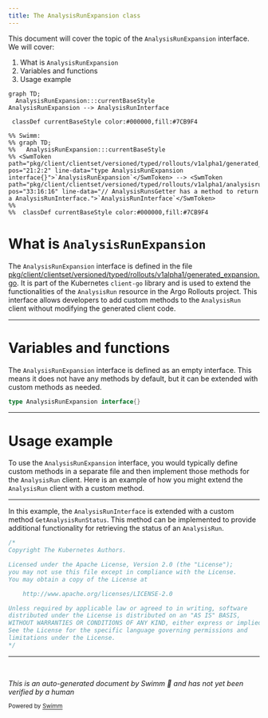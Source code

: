 ```yaml
---
title: The AnalysisRunExpansion class
---
```

This document will cover the topic of the <SwmToken path="pkg/client/clientset/versioned/typed/rollouts/v1alpha1/generated_expansion.go" pos="21:2:2" line-data="type AnalysisRunExpansion interface{}">`AnalysisRunExpansion`</SwmToken> interface. We will cover:

1. What is <SwmToken path="pkg/client/clientset/versioned/typed/rollouts/v1alpha1/generated_expansion.go" pos="21:2:2" line-data="type AnalysisRunExpansion interface{}">`AnalysisRunExpansion`</SwmToken>
2. Variables and functions
3. Usage example

```mermaid
graph TD;
  AnalysisRunExpansion:::currentBaseStyle
AnalysisRunExpansion --> AnalysisRunInterface

 classDef currentBaseStyle color:#000000,fill:#7CB9F4

%% Swimm:
%% graph TD;
%%   AnalysisRunExpansion:::currentBaseStyle
%% <SwmToken path="pkg/client/clientset/versioned/typed/rollouts/v1alpha1/generated_expansion.go" pos="21:2:2" line-data="type AnalysisRunExpansion interface{}">`AnalysisRunExpansion`</SwmToken> --> <SwmToken path="pkg/client/clientset/versioned/typed/rollouts/v1alpha1/analysisrun.go" pos="33:16:16" line-data="// AnalysisRunsGetter has a method to return a AnalysisRunInterface.">`AnalysisRunInterface`</SwmToken>
%% 
%%  classDef currentBaseStyle color:#000000,fill:#7CB9F4
```

# What is <SwmToken path="pkg/client/clientset/versioned/typed/rollouts/v1alpha1/generated_expansion.go" pos="21:2:2" line-data="type AnalysisRunExpansion interface{}">`AnalysisRunExpansion`</SwmToken>

The <SwmToken path="pkg/client/clientset/versioned/typed/rollouts/v1alpha1/generated_expansion.go" pos="21:2:2" line-data="type AnalysisRunExpansion interface{}">`AnalysisRunExpansion`</SwmToken> interface is defined in the file <SwmPath>[pkg/client/clientset/versioned/typed/rollouts/v1alpha1/generated_expansion.go](pkg/client/clientset/versioned/typed/rollouts/v1alpha1/generated_expansion.go)</SwmPath>. It is part of the Kubernetes <SwmToken path="pkg/client/clientset/versioned/typed/rollouts/v1alpha1/analysisrun.go" pos="30:8:10" line-data="	rest &quot;k8s.io/client-go/rest&quot;">`client-go`</SwmToken> library and is used to extend the functionalities of the <SwmToken path="pkg/apis/rollouts/v1alpha1/analysis_types.go" pos="367:2:2" line-data="type AnalysisRun struct {">`AnalysisRun`</SwmToken> resource in the Argo Rollouts project. This interface allows developers to add custom methods to the <SwmToken path="pkg/apis/rollouts/v1alpha1/analysis_types.go" pos="367:2:2" line-data="type AnalysisRun struct {">`AnalysisRun`</SwmToken> client without modifying the generated client code.

<SwmSnippet path="/pkg/client/clientset/versioned/typed/rollouts/v1alpha1/generated_expansion.go" line="21">

---

# Variables and functions

The <SwmToken path="pkg/client/clientset/versioned/typed/rollouts/v1alpha1/generated_expansion.go" pos="21:2:2" line-data="type AnalysisRunExpansion interface{}">`AnalysisRunExpansion`</SwmToken> interface is defined as an empty interface. This means it does not have any methods by default, but it can be extended with custom methods as needed.

```go
type AnalysisRunExpansion interface{}
```

---

</SwmSnippet>

# Usage example

To use the <SwmToken path="pkg/client/clientset/versioned/typed/rollouts/v1alpha1/generated_expansion.go" pos="21:2:2" line-data="type AnalysisRunExpansion interface{}">`AnalysisRunExpansion`</SwmToken> interface, you would typically define custom methods in a separate file and then implement those methods for the <SwmToken path="pkg/apis/rollouts/v1alpha1/analysis_types.go" pos="367:2:2" line-data="type AnalysisRun struct {">`AnalysisRun`</SwmToken> client. Here is an example of how you might extend the <SwmToken path="pkg/apis/rollouts/v1alpha1/analysis_types.go" pos="367:2:2" line-data="type AnalysisRun struct {">`AnalysisRun`</SwmToken> client with a custom method.

<SwmSnippet path="/pkg/client/clientset/versioned/typed/rollouts/v1alpha1/analysisrun.go" line="1">

---

In this example, the <SwmToken path="pkg/client/clientset/versioned/typed/rollouts/v1alpha1/analysisrun.go" pos="33:16:16" line-data="// AnalysisRunsGetter has a method to return a AnalysisRunInterface.">`AnalysisRunInterface`</SwmToken> is extended with a custom method <SwmToken path="utils/experiment/experiment.go" pos="174:2:2" line-data="func GetAnalysisRunStatus(exStatus v1alpha1.ExperimentStatus, name string) *v1alpha1.ExperimentAnalysisRunStatus {">`GetAnalysisRunStatus`</SwmToken>. This method can be implemented to provide additional functionality for retrieving the status of an <SwmToken path="pkg/apis/rollouts/v1alpha1/analysis_types.go" pos="367:2:2" line-data="type AnalysisRun struct {">`AnalysisRun`</SwmToken>.

```go
/*
Copyright The Kubernetes Authors.

Licensed under the Apache License, Version 2.0 (the "License");
you may not use this file except in compliance with the License.
You may obtain a copy of the License at

    http://www.apache.org/licenses/LICENSE-2.0

Unless required by applicable law or agreed to in writing, software
distributed under the License is distributed on an "AS IS" BASIS,
WITHOUT WARRANTIES OR CONDITIONS OF ANY KIND, either express or implied.
See the License for the specific language governing permissions and
limitations under the License.
*/
```

---

</SwmSnippet>

&nbsp;

*This is an auto-generated document by Swimm 🌊 and has not yet been verified by a human*

<SwmMeta version="3.0.0" repo-id="Z2l0aHViJTNBJTNBaW50dWl0LWFyZ28tcm9sbG91dHMtZGVtbyUzQSUzQVN3aW1tLURlbW8=" repo-name="intuit-argo-rollouts-demo"><sup>Powered by [Swimm](/)</sup></SwmMeta>
